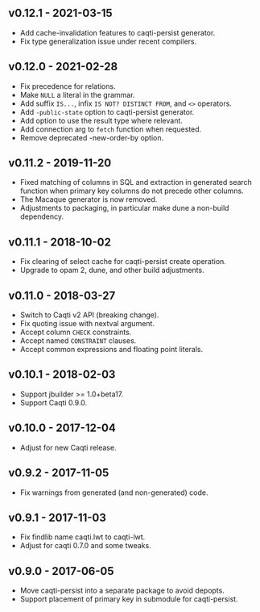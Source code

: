 ## v0.12.1 - 2021-03-15

- Add cache-invalidation features to caqti-persist generator.
- Fix type generalization issue under recent compilers.

## v0.12.0 - 2021-02-28

- Fix precedence for relations.
- Make `NULL` a literal in the grammar.
- Add suffix `IS...`, infix `IS NOT? DISTINCT FROM`, and `<>` operators.
- Add `-public-state` option to caqti-persist generator.
- Add option to use the result type where relevant.
- Add connection arg to `fetch` function when requested.
- Remove deprecated -new-order-by option.

## v0.11.2 - 2019-11-20

- Fixed matching of columns in SQL and extraction in generated search
  function when primary key columns do not precede other columns.
- The Macaque generator is now removed.
- Adjustments to packaging, in particular make dune a non-build dependency.

## v0.11.1 - 2018-10-02

- Fix clearing of select cache for caqti-persist create operation.
- Upgrade to opam 2, dune, and other build adjustments.

## v0.11.0 - 2018-03-27

- Switch to Caqti v2 API (breaking change).
- Fix quoting issue with nextval argument.
- Accept column `CHECK` constraints.
- Accept named `CONSTRAINT` clauses.
- Accept common expressions and floating point literals.

## v0.10.1 - 2018-02-03

- Support jbuilder >= 1.0+beta17.
- Support Caqti 0.9.0.

## v0.10.0 - 2017-12-04

- Adjust for new Caqti release.

## v0.9.2 - 2017-11-05

- Fix warnings from generated (and non-generated) code.

## v0.9.1 - 2017-11-03

- Fix findlib name caqti.lwt to caqti-lwt.
- Adjust for caqti 0.7.0 and some tweaks.

## v0.9.0 - 2017-06-05

- Move caqti-persist into a separate package to avoid depopts.
- Support placement of primary key in submodule for caqti-persist.
